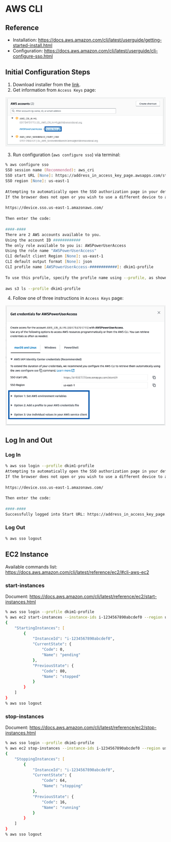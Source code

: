 # AWS CLI
## Reference
- Installation: https://docs.aws.amazon.com/cli/latest/userguide/getting-started-install.html
- Configuration: https://docs.aws.amazon.com/cli/latest/userguide/cli-configure-sso.html

## Initial Configuration Steps
1. Download installer from the [link](https://docs.aws.amazon.com/cli/latest/userguide/getting-started-install.html).
2. Get information from `Access Keys` page:

![access_keys](./img/access_keys.png)

3. Run configuration (`aws configure sso`) via terminal:
```zsh
% aws configure sso
SSO session name (Recommended): aws_cri
SSO start URL [None]: https://address_in_access_key_page.awsapps.com/start/#
SSO region [None]: us-east-1

Attempting to automatically open the SSO authorization page in your default browser.
If the browser does not open or you wish to use a different device to authorize this request, open the following URL:

https://device.sso.us-east-1.amazonaws.com/

Then enter the code:

####-####
There are 2 AWS accounts available to you.
Using the account ID ############
The only role available to you is: AWSPowerUserAccess
Using the role name "AWSPowerUserAccess"
CLI default client Region [None]: us-east-1
CLI default output format [None]: json
CLI profile name [AWSPowerUserAccess-############]: dkim1-profile

To use this profile, specify the profile name using --profile, as shown:

aws s3 ls --profile dkim1-profile
```  

4. Follow one of three instructions in `Access Keys` page:

![access_keys_detail](./img/access_keys_detail.png)

## Log In and Out
### Log In
```zsh
% aws sso login --profile dkim1-profile
Attempting to automatically open the SSO authorization page in your default browser.
If the browser does not open or you wish to use a different device to authorize this request, open the following URL:

https://device.sso.us-east-1.amazonaws.com/

Then enter the code:

####-####
Successfully logged into Start URL: https://address_in_access_key_page.awsapps.com/start/#
```

### Log Out
```zsh
% aws sso logout
```

## EC2 Instance
Available commands list: https://docs.aws.amazon.com/cli/latest/reference/ec2/#cli-aws-ec2
### start-instances
Document: https://docs.aws.amazon.com/cli/latest/reference/ec2/start-instances.html
```zsh
% aws sso login --profile dkim1-profile
% aws ec2 start-instances --instance-ids i-1234567890abcdef0 --region us-east-1 --profile dkim1-profile
{
    "StartingInstances": [
        {
            "InstanceId": "i-1234567890abcdef0",
            "CurrentState": {
                "Code": 0,
                "Name": "pending"
            },
            "PreviousState": {
                "Code": 80,
                "Name": "stopped"
            }
        }
    ]
}
% aws sso logout
```

### stop-instances
Document: https://docs.aws.amazon.com/cli/latest/reference/ec2/stop-instances.html
```zsh
% aws sso login --profile dkim1-profile
% aws ec2 stop-instances --instance-ids i-1234567890abcdef0 --region us-east-1 --profile dkim1-profile
{
    "StoppingInstances": [
        {
            "InstanceId": "i-1234567890abcdef0",
            "CurrentState": {
                "Code": 64,
                "Name": "stopping"
            },
            "PreviousState": {
                "Code": 16,
                "Name": "running"
            }
        }
    ]
}
% aws sso logout
```
